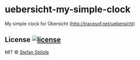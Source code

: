 # uebersicht-my-simple-clock
My simple clock for Übersicht (http://tracesof.net/uebersicht)


## License [![license](https://img.shields.io/github/license/stoe/ghe-playbooks.svg)](https://github.com/stoe/ghe-playbooks/blob/master/license)
MIT © [Stefan Stölzle](https://github.com/stoe)
